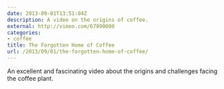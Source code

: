 ```yaml
---
date: 2013-09-01T13:51:04Z
description: A video on the origins of coffee.
external: http://vimeo.com/67890000
categories:
- coffee
title: The Forgotten Home of Coffee
url: /2013/09/01/the-forgotten-home-of-coffee/
---
```


An excellent and fascinating video about the origins and challenges facing the coffee plant.
